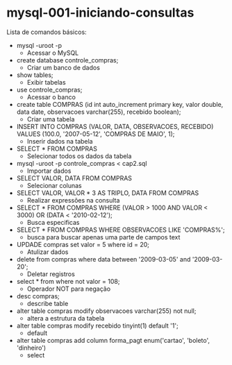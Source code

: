 ﻿# mysql-001-iniciando-consultas

Lista de comandos básicos: 
- mysql -uroot -p
  - Acessar o MySQL
- create database controle_compras;
  - Criar um banco de dados
- show tables;
  - Exibir tabelas
- use controle_compras;
  - Acessar o banco
- create table COMPRAS (id int auto_increment primary key, valor double, data date, observacoes varchar(255), recebido boolean);
  - Criar uma tabela
- INSERT INTO COMPRAS (VALOR, DATA, OBSERVACOES, RECEBIDO) VALUES (100.0, '2007-05-12', 'COMPRAS DE MAIO', 1);
  - Inserir dados na tabela
- SELECT * FROM COMPRAS
  - Selecionar todos os dados da tabela
- mysql -uroot -p controle_compras < cap2.sql
  - Importar dados 
- SELECT VALOR, DATA FROM COMPRAS
  - Selecionar colunas
- SELECT VALOR, VALOR * 3 AS TRIPLO, DATA FROM COMPRAS
  - Realizar expressões na consulta
- SELECT * FROM COMPRAS WHERE (VALOR > 1000 AND VALOR < 3000) OR (DATA < '2010-02-12');
  - Busca especificas
- SELECT * FROM COMPRAS WHERE OBSERVACOES LIKE 'COMPRAS%';
  - busca para buscar apenas uma parte de campos text
- UPDADE compras set valor = 5 where id = 20;
  - Atulizar dados
- delete from compras where data between '2009-03-05' and '2009-03-20';
  - Deletar registros
- select * from where not valor = 108;
  - Operador NOT para negação
- desc compras;
  - describe table
- alter table compras modify observacoes varchar(255) not null;
  - altera a estrutura da tabela
- alter table compras modify recebido tinyint(1) default '1';
  - default
- alter table compras add column forma_pagt enum('cartao', 'boleto', 'dinheiro')
  - select